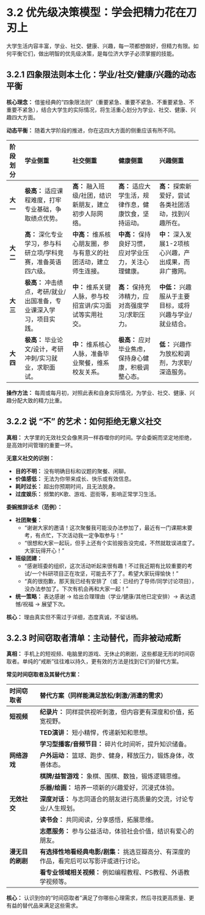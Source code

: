 # 3.2 优先级决策模型：学会把精力花在刀刃上

大学生活内容丰富，学业、社交、健康、兴趣，每一项都想做好，但精力有限。如何平衡它们，做出明智的优先级决策，是每位济大学子必须掌握的技能。

## 3.2.1 四象限法则本土化：学业/社交/健康/兴趣的动态平衡

**核心理念：** 借鉴经典的“四象限法则”（重要紧急、重要不紧急、不重要紧急、不重要不紧急），结合大学生的实际情况，将生活重心划分为学业、社交、健康、兴趣四大方面。

**动态平衡：** 随着大学阶段的推进，你在这四大方面的侧重应该有所不同。

| 阶段划分   | 学业侧重           | 社交侧重           | 健康侧重       | 兴趣侧重           |
| :--------- | :----------------- | :----------------- | :------------- | :----------------- |
| **大一**   | **极高：** 适应课程难度，打牢专业基础，争取绩点优势。 | **高：** 融入班级/社团，结识新朋友，建立初步人际网络。 | **高：** 适应大学生活，规律作息，健康饮食，坚持运动。 | **高：** 探索新爱好，尝试各类社团活动，找到兴趣所在。 |
| **大二**   | **高：** 深化专业学习，参与科研立项/学科竞赛，准备英语四六级。 | **中高：** 维系核心朋友圈，参与有意义的社团活动，建立师生连接。 | **中高：** 保持良好习惯，应对学业压力，关注心理健康。 | **中：** 深入发展1-2项核心兴趣，产出成果，而非广撒网。 |
| **大三**   | **极高：** 冲击绩点，考研/就业/出国准备，专业课深入学习，项目实践。 | **中：** 维系关键人脉，参与校招宣讲/实习面试等实用社交。 | **高：** 保持充沛精力，应对高强度学习/求职压力。 | **中低：** 兴趣服从于主要目标，或将兴趣与学业/就业结合。 |
| **大四**   | **极高：** 毕业论文/设计，考研冲刺/实习就业，求职面试。 | **中：** 维系核心人脉，准备毕业聚餐，维系校友关系。 | **极高：** 应对毕业焦虑，保持身心健康，积极调整心态。 | **低：** 兴趣作为放松和调剂，为求职/深造服务。 |

**操作方法：** 每周或每月初，对照此表和自身实际情况，为学业、社交、健康、兴趣分配大致的精力比重。

## 3.2.2 说 “不” 的艺术：如何拒绝无意义社交

**真相：** 大学里的无效社交会像黑洞一样吞噬你的时间。学会委婉而坚定地拒绝，是高效时间管理的重要一环。

**无意义社交的识别：**

* **目的不明：** 没有明确目标和议题的聚餐、闲聊。
* **价值感低：** 无法为你带来成长、快乐或有效信息。
* **耗时过长：** 超出你预期时间，且无法脱身。
* **过度娱乐：** 频繁的K歌、游戏、逛街等，影响正常学习生活。

**委婉推辞话术（范例）：**

* **社团聚餐：**
  * “谢谢大家的邀请！这次聚餐我可能没办法参加了，最近有一门课期末要考，有点忙，下次活动我一定争取参与！”
  * “很想和大家一起玩，但手上还有个实验报告没完成，不然就耽误进度了。大家玩得开心！”
* **班级团建：**
  * “感谢班委的组织，这次活动听起来很有趣！不过我近期有比较重要的考试/一个科研项目正在攻坚，可能去不了了。希望大家玩得愉快！”
  * “真的很抱歉，那天我已经有安排了（或：已经约了导师/同学讨论项目），没办法参加了。下次有机会再和大家一起！”
* **统一策略：** 表达感谢 -> 给出合理理由（学业/健康/其他已定安排）-> 表达遗憾/祝福 -> 展望下次。

**核心：** 理由真实但不需过于详细，态度真诚，不留话柄。

## 3.2.3 时间窃取者清单：主动替代，而非被动戒断

**真相：** 手机上的短视频、电脑里的游戏、无休止的刷剧，这些都是无形的时间窃取者。单纯的“戒断”往往难以持久，更有效的方法是找到它们的替代方案。

**常见时间窃取者及其替代方案：**

| 时间窃取者     | 替代方案（同样能满足放松/刺激/消遣的需求） |
| :------------- | :------------------------------------------- |
| **短视频**     | **纪录片：** 同样提供视听刺激，但内容更有深度和价值，拓宽视野。 |
|                | **TED演讲：** 短小精悍，传递新知和思想。       |
|                | **学习型播客/音频节目：** 碎片化时间听，提升知识储备。 |
| **网络游戏**   | **户外运动：** 篮球、跑步、健身，释放压力，锻炼身体，改善体态。 |
|                | **棋牌/益智游戏：** 象棋、围棋、数独，锻炼逻辑思维。 |
|                | **乐器/绘画：** 培养一项新的兴趣爱好，沉浸式体验。 |
| **无效社交**   | **深度对话：** 与志同道合的朋友进行高质量的交流，讨论专业/人生规划。 |
|                | **读书会：** 共同阅读，分享感悟，拓展思维。     |
|                | **志愿服务：** 参与公益活动，体验社会价值，结识有爱心的朋友。 |
| **漫无目的刷剧** | **有选择性地看经典电影/剧集：** 挑选豆瓣高分、有深度的作品，看完后可以写影评或进行讨论。 |
|                | **看专业领域相关视频：** 例如编程教程、PS教程、外语教学视频等。 |

**核心：** 认识到你的“时间窃取者”满足了你哪些心理需求，然后寻找更高质量、更有益的替代品来满足这些需求。
